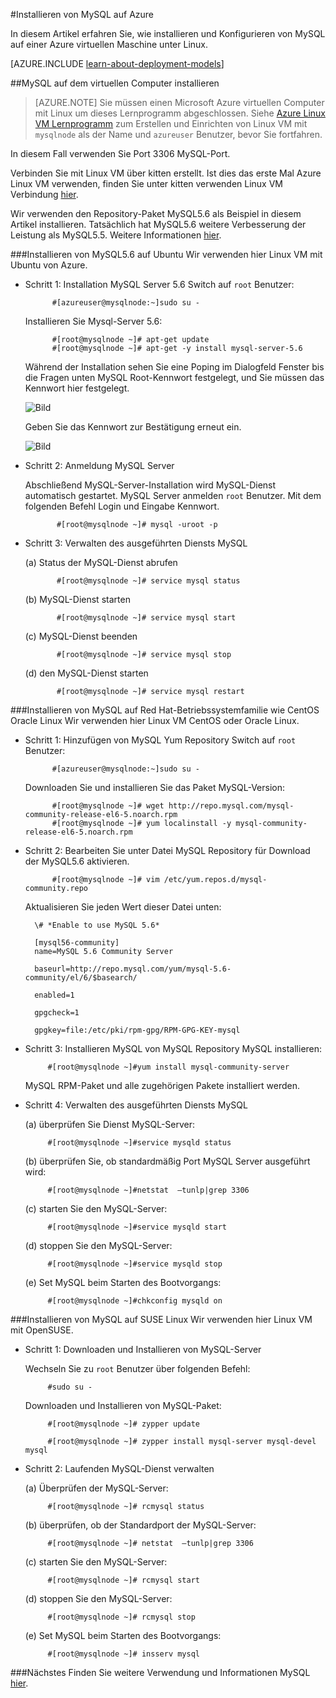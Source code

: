 <properties
    pageTitle="Einrichten von MySQL auf Linux VM | Microsoft Azure "
    description="Informationen Sie zum Installieren von MySQL-Stapel auf einer virtuellen Linux-Maschine (Ubuntu oder RedHat-Produktfamilie OS) in Azure"
    services="virtual-machines-linux"
    documentationCenter=""
    authors="SuperScottz"
    manager="timlt"
    editor=""
    tags="azure-resource-manager,azure-service-management"/>

<tags
    ms.service="virtual-machines-linux"
    ms.workload="infrastructure-services"
    ms.tgt_pltfrm="vm-linux"
    ms.devlang="na"
    ms.topic="article"
    ms.date="02/01/2016"
    ms.author="mingzhan"/>


#<a name="how-to-install-mysql-on-azure"></a>Installieren von MySQL auf Azure


In diesem Artikel erfahren Sie, wie installieren und Konfigurieren von MySQL auf einer Azure virtuellen Maschine unter Linux.

[AZURE.INCLUDE [learn-about-deployment-models](../../includes/learn-about-deployment-models-both-include.md)]


##<a name="install-mysql-on-your-virtual-machine"></a>MySQL auf dem virtuellen Computer installieren

> [AZURE.NOTE] Sie müssen einen Microsoft Azure virtuellen Computer mit Linux um dieses Lernprogramm abgeschlossen. Siehe [Azure Linux VM Lernprogramm](virtual-machines-linux-quick-create-cli.md) zum Erstellen und Einrichten von Linux VM mit `mysqlnode` als der Name und `azureuser` Benutzer, bevor Sie fortfahren.

In diesem Fall verwenden Sie Port 3306 MySQL-Port.  

Verbinden Sie mit Linux VM über kitten erstellt. Ist dies das erste Mal Azure Linux VM verwenden, finden Sie unter kitten verwenden Linux VM Verbindung [hier](virtual-machines-linux-mac-create-ssh-keys.md).

Wir verwenden den Repository-Paket MySQL5.6 als Beispiel in diesem Artikel installieren. Tatsächlich hat MySQL5.6 weitere Verbesserung der Leistung als MySQL5.5.  Weitere Informationen [hier](http://www.mysqlperformanceblog.com/2013/02/18/is-mysql-5-6-slower-than-mysql-5-5/).


###<a name="how-to-install-mysql56-on-ubuntu"></a>Installieren von MySQL5.6 auf Ubuntu
Wir verwenden hier Linux VM mit Ubuntu von Azure.

- Schritt 1: Installation MySQL Server 5.6 Switch auf `root` Benutzer:

            #[azureuser@mysqlnode:~]sudo su -

    Installieren Sie Mysql-Server 5.6:

            #[root@mysqlnode ~]# apt-get update
            #[root@mysqlnode ~]# apt-get -y install mysql-server-5.6

    Während der Installation sehen Sie eine Poping im Dialogfeld Fenster bis die Fragen unten MySQL Root-Kennwort festgelegt, und Sie müssen das Kennwort hier festgelegt.

    ![Bild](./media/virtual-machines-linux-mysql-install/virtual-machines-linux-install-mysql-p1.png)


    Geben Sie das Kennwort zur Bestätigung erneut ein.

    ![Bild](./media/virtual-machines-linux-mysql-install/virtual-machines-linux-install-mysql-p2.png)

- Schritt 2: Anmeldung MySQL Server

    Abschließend MySQL-Server-Installation wird MySQL-Dienst automatisch gestartet. MySQL Server anmelden `root` Benutzer.
    Mit dem folgenden Befehl Login und Eingabe Kennwort.

             #[root@mysqlnode ~]# mysql -uroot -p

- Schritt 3: Verwalten des ausgeführten Diensts MySQL

    (a) Status der MySQL-Dienst abrufen

             #[root@mysqlnode ~]# service mysql status

    (b) MySQL-Dienst starten

             #[root@mysqlnode ~]# service mysql start

    (c) MySQL-Dienst beenden

             #[root@mysqlnode ~]# service mysql stop

    (d) den MySQL-Dienst starten

             #[root@mysqlnode ~]# service mysql restart


###<a name="how-to-install-mysql-on-red-hat-os-family-like-centos-oracle-linux"></a>Installieren von MySQL auf Red Hat-Betriebssystemfamilie wie CentOS Oracle Linux
Wir verwenden hier Linux VM CentOS oder Oracle Linux.

- Schritt 1: Hinzufügen von MySQL Yum Repository Switch auf `root` Benutzer:

            #[azureuser@mysqlnode:~]sudo su -

    Downloaden Sie und installieren Sie das Paket MySQL-Version:

            #[root@mysqlnode ~]# wget http://repo.mysql.com/mysql-community-release-el6-5.noarch.rpm
            #[root@mysqlnode ~]# yum localinstall -y mysql-community-release-el6-5.noarch.rpm

- Schritt 2: Bearbeiten Sie unter Datei MySQL Repository für Download der MySQL5.6 aktivieren.

            #[root@mysqlnode ~]# vim /etc/yum.repos.d/mysql-community.repo

    Aktualisieren Sie jeden Wert dieser Datei unten:

        \# *Enable to use MySQL 5.6*

        [mysql56-community]
        name=MySQL 5.6 Community Server

        baseurl=http://repo.mysql.com/yum/mysql-5.6-community/el/6/$basearch/

        enabled=1

        gpgcheck=1

        gpgkey=file:/etc/pki/rpm-gpg/RPM-GPG-KEY-mysql

- Schritt 3: Installieren MySQL von MySQL Repository MySQL installieren:

           #[root@mysqlnode ~]#yum install mysql-community-server

    MySQL RPM-Paket und alle zugehörigen Pakete installiert werden.

- Schritt 4: Verwalten des ausgeführten Diensts MySQL

    (a) überprüfen Sie Dienst MySQL-Server:

           #[root@mysqlnode ~]#service mysqld status

    (b) überprüfen Sie, ob standardmäßig Port MySQL Server ausgeführt wird:

           #[root@mysqlnode ~]#netstat  –tunlp|grep 3306


    (c) starten Sie den MySQL-Server:

           #[root@mysqlnode ~]#service mysqld start

    (d) stoppen Sie den MySQL-Server:

           #[root@mysqlnode ~]#service mysqld stop

    (e) Set MySQL beim Starten des Bootvorgangs:

           #[root@mysqlnode ~]#chkconfig mysqld on


###<a name="how-to-install-mysql-on-suse-linux"></a>Installieren von MySQL auf SUSE Linux
Wir verwenden hier Linux VM mit OpenSUSE.

- Schritt 1: Downloaden und Installieren von MySQL-Server

    Wechseln Sie zu `root` Benutzer über folgenden Befehl:  

           #sudo su -

    Downloaden und Installieren von MySQL-Paket:

           #[root@mysqlnode ~]# zypper update

           #[root@mysqlnode ~]# zypper install mysql-server mysql-devel mysql

- Schritt 2: Laufenden MySQL-Dienst verwalten

    (a) Überprüfen der MySQL-Server:

           #[root@mysqlnode ~]# rcmysql status

    (b) überprüfen, ob der Standardport der MySQL-Server:

           #[root@mysqlnode ~]# netstat  –tunlp|grep 3306


    (c) starten Sie den MySQL-Server:

           #[root@mysqlnode ~]# rcmysql start

    (d) stoppen Sie den MySQL-Server:

           #[root@mysqlnode ~]# rcmysql stop

    (e) Set MySQL beim Starten des Bootvorgangs:

           #[root@mysqlnode ~]# insserv mysql

###<a name="next-step"></a>Nächstes
Finden Sie weitere Verwendung und Informationen MySQL [hier](https://www.mysql.com/).
